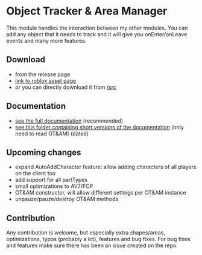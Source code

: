 # Object Tracker & Area Manager

This module handles the interaction between my other modules. You can add any object that it needs to track and it will give you onEnter/onLeave events and many more features.

## Download 
- from the release page
- [link to roblox asset page](https://www.roblox.com/library/5692848707)
- or you can directly download it from [/src](src/)

## Documentation
- [see the full documentation](https://verdommeman.github.io/OT-AM/) (recommended)
- [see this folder containing short versions of the documentation](docs/short/) (only need to read OT&AM) (dated)

## Upcoming changes
- expand AutoAddCharacter feature: allow adding characters of all players on the client too
- add support for all partTypes
- small optimizations to AV7/FCP
- OT&AM constructor, will allow different settings per OT&AM instance
- unpauze/pauze/destroy OT&AM methods


## Contribution
Any contribution is welcome, but especially extra shapes/areas, optimizations, typos (probably a lot), features and bug fixes.
For bug fixes and features make sure there has been an issue created on the repo.

